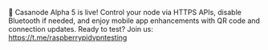 🚀 Casanode Alpha 5 is live! Control your node via HTTPS APIs, disable Bluetooth if needed, and enjoy mobile app enhancements with QR code and connection updates. Ready to test? Join us: https://t.me/raspberrypidvpntesting